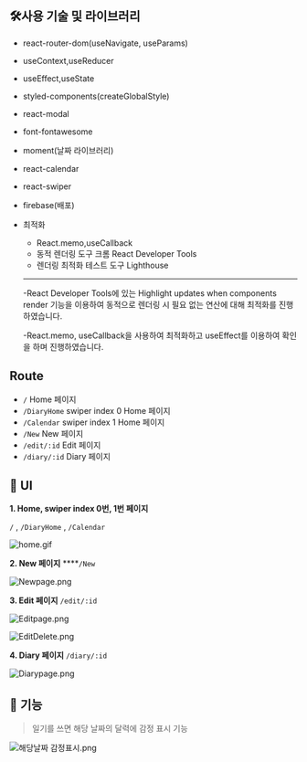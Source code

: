 ## **🛠사용 기술 및 라이브러리**

- react-router-dom(useNavigate, useParams)
- useContext,useReducer
- useEffect,useState
- styled-components(createGlobalStyle)
- react-modal
- font-fontawesome
- moment(날짜 라이브러리)
- react-calendar
- react-swiper
- firebase(배포)
- 최적화
    - React.memo,useCallback
    - 동적 렌더링 도구 크롬 React Developer Tools
    - 렌더링 최적화 테스트 도구 Lighthouse
    
    ---
    
    -React Developer Tools에 있는 
    Highlight updates when components render 기능을 이용하여
    동적으로 렌더링 시 필요 없는 연산에 대해 최적화를 진행하였습니다.
    
    -React.memo, useCallback을 사용하여 최적화하고 useEffect를 이용하여 확인을 하며 진행하였습니다.
    

## Route

- `/`   Home 페이지
- `/DiaryHome`   swiper index 0 Home 페이지
- `/Calendar`   swiper index 1 Home 페이지
- `/New`    New 페이지
- `/edit/:id`   Edit 페이지
- `/diary/:id`   Diary 페이지

## 🎨 UI

**1. Home, swiper index 0번, 1번 페이지**

`/` , `/DiaryHome` , `/Calendar`

![home.gif](https://s3-us-west-2.amazonaws.com/secure.notion-static.com/54070a27-b7f4-4fb5-a3d4-61b50cb76e95/home.gif)

**2. New 페이지**  ****`/New`

![Newpage.png](https://s3-us-west-2.amazonaws.com/secure.notion-static.com/69749aad-a2a9-4b8e-bc07-e71a98f8f00f/Newpage.png)

**3. Edit 페이지** `/edit/:id`

![Editpage.png](https://s3-us-west-2.amazonaws.com/secure.notion-static.com/dfe8481e-8aeb-44c2-80f9-2f4207804287/Editpage.png)

![EditDelete.png](https://s3-us-west-2.amazonaws.com/secure.notion-static.com/89c33b06-3539-42af-b4e7-902925d48791/EditDelete.png)

**4. Diary 페이지** `/diary/:id`

![Diarypage.png](https://s3-us-west-2.amazonaws.com/secure.notion-static.com/2660b3c4-f945-46e1-a17d-523648832c51/Diarypage.png)

## **📝 기능**

> 일기를 쓰면 해당 날짜의 달력에 감정 표시 기능
> 

![해당날짜 감정표시.png](https://s3-us-west-2.amazonaws.com/secure.notion-static.com/69b2be82-5da6-4941-8e60-329ee66d127d/%ED%95%B4%EB%8B%B9%EB%82%A0%EC%A7%9C_%EA%B0%90%EC%A0%95%ED%91%9C%EC%8B%9C.png)
